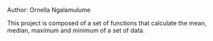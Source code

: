 Author: Ornella Ngalamulume

This project is composed of a set of functions that calculate the mean, median, maximum and minimum of a set of data.
